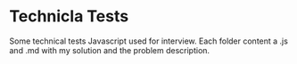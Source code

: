 # Technicla Tests
Some technical tests Javascript used for interview.
Each folder content a .js and .md with my solution and the problem description.
